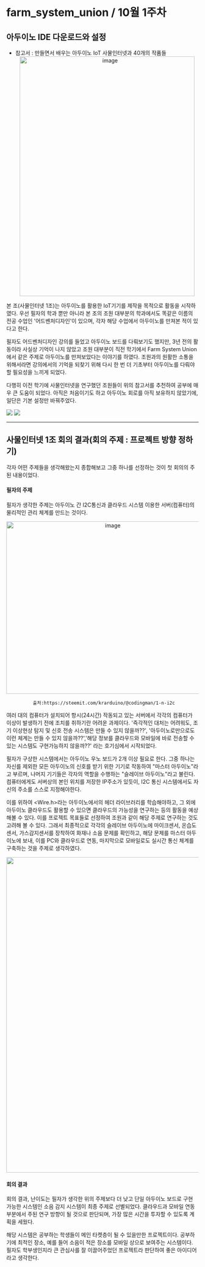 # farm_system_union / 10월 1주차

## 아두이노 IDE 다운로드와 설정 

* 참고서 : 만들면서 배우는 아두이노 IoT 사물인터넷과 40개의 작품들
  <div align="center">
   <img width="458" height="627" alt="image" src="https://github.com/user-attachments/assets/a6e2891f-29b6-41d3-9dc1-27b86c345ad2" />

 본 조(사물인터넷 1조)는 아두이노를 활용한 IoT기기를 제작을 목적으로 활동을 시작하였다. 우선 필자의 학과 뿐만 아니라 본 조의 조원 대부분의 학과에서도 똑같은 이름의 전공 수업인 '어드벤처디자인'이 있으며, 각자 해당 수업에서 아두이노를 만져본 적이 있다고 한다.

 필자도 어드벤처디자인 강의를 들었고 아두이노 보드를 다뤄보기도 했지만, 3년 전의 활동이라 사실상 기억이 나지 않았고 조원 대부분이 직전 학기에서 Farm System Union에서 같은 주제로 아두이노를 만져보았다는 이야기를 하였다. 조원과의 원활한 소통을 위해서라면 강의에서의 기억을 되찾기 위해 다시 한 번 더 기초부터 아두이노를 다뤄야할 필요성을 느끼게 되었다.

 다행히 이전 학기에 사물인터넷을 연구했던 조원들이 위의 참고서를 추천하여 공부에 매우 큰 도움이 되었다. 아직은 처음이기도 하고 아두이노 회로를 아직 보유하지 않았기에, 일단은 기본 설정만 바꿔주었다.



 <img src="https://github.com/user-attachments/assets/3681e97f-a4ca-4330-8b6c-43cc17661570">
 <img src="https://github.com/user-attachments/assets/c35f19bc-d70b-41ac-9ee4-93ce27658ad5">


---

## 사물인터넷 1조 회의 결과(회의 주제 : 프로젝트 방향 정하기)

 각자 어떤 주제들을 생각해왔는지 종합해보고 그중 하나를 선정하는 것이 첫 회의의 주된 내용이었다.
 
 #### 필자의 주제
 
 필자가 생각한 주제는 아두이노 간 I2C통신과 클라우드 시스템 이용한 서버(컴퓨터)의 물리적인 관리 체계를 만드는 것이다.
    <div align="center">
     <img width="542" height="451" alt="image" src="https://github.com/user-attachments/assets/845066e9-bb62-4a65-b6db-6540bbbda543" />
  
     출처:https://steemit.com/krarduino/@codingman/1-n-i2c

 <div align="left">  
 여러 대의 컴퓨터가 설치되어 항시(24시간) 작동되고 있는 서버에서 각각의 컴퓨터가 이상이 발생하기 전에 조치를 취하기란 어려운 과제이다. '즉각적인 대처는 어려워도, 조기 이상현상 탐지 및 신호 전송 시스템은 만들 수 있지 않을까??', '아두이노로만으로도 이런 체계는 만들 수 있지 않을까??','해당 정보를 클라우드와 모바일에 바로 전송할 수 있는 시스템도 구현가능하지 않을까??' 라는 호기심에서 시작되었다.

 필자가 구상한 시스템에서는 아두이노 우노 보드가 2개 이상 필요로 한다. 그중 하나는 자신를 제외한 모든 아두이노의 신호를 받기 위한 기기로 작동하여 "마스터 아두이노"라고 부르며, 나머지 기기들은 각자의 역할을 수행하는 "슬레이브 아두이노"라고 불린다. 컴퓨터에게도 서버상의 본인 위치를 저장한 IP주소가 있듯이, I2C 통신 시스템에서도 자신의 주소를 스스로 지정해야한다. 

 이를 위하여 <Wire.h>라는 아두이노에서의 헤더 라이브러리를 학습해야하고, 그 외에 아두이노 클라우드도 활용할 수 있으면 클라우드의 가능성을 연구하는 등의 활동을 예상해볼 수 있다. 이를 프로젝트 목표들로 선정하여 조원과 같이 해당 주제로 연구하는 것도 고려해 볼 수 있다. 그래서 최종적으로 각각의 슬레이브 아두이노에 마이크센서, 온습도센서, 가스감지센서를 장착하여 화재나 소음 문제를 확인하고, 해당 문제를 마스터 아두이노에 보내, 이를 PC와 클라우드로 연동, 마지막으로 모바일로도 실시간 통신 체계를 구축하는 것을 주제로 생각하였다.

 <img width="2168" height="825" src="https://github.com/user-attachments/assets/58ea655d-8f38-49f7-afc0-bfa63481b2e6" />


 #### 회의 결과

 회의 결과, 난이도는 필자가 생각한 위의 주제보다 더 낮고 단일 아두이노 보드로 구현 가능한 시스템인 소음 감지 시스템이 최종 주제로 선별되었다. 클라우드과 모바일 연동 부분에서 주된 연구 방향이 될 것으로 판단되며, 가장 많은 시간을 투자할 수 있도록 계획을 세웠다. 
 
 해당 시스템은 공부하는 학생들이 메인 타켓층이 될 수 있을만한 프로젝트이다. 공부하기에 최적인 장소, 예를 들어 소음이 적은 장소를 모바일 상으로 보여주는 시스템이다. 필자도 학부생인지라 큰 관심사를 잘 이끌어주었던 프로젝트라 판단하여 좋은 아이디어라고 생각한다.

  
